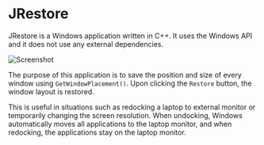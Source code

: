 # JRestore
JRestore is a Windows application written in C++. It uses the Windows API and it does not use any external dependencies.

![Screenshot](https://i.imgur.com/2N9vHDi.png)

The purpose of this application is to save the position and size of every window using `GetWindowPlacement()`. Upon clicking the `Restore` button, the window layout is restored.

This is useful in situations such as redocking a laptop to external monitor or temporarily changing the screen resolution. When undocking, Windows automatically moves all applications to the laptop monitor, and when redocking, the applications stay on the laptop monitor.